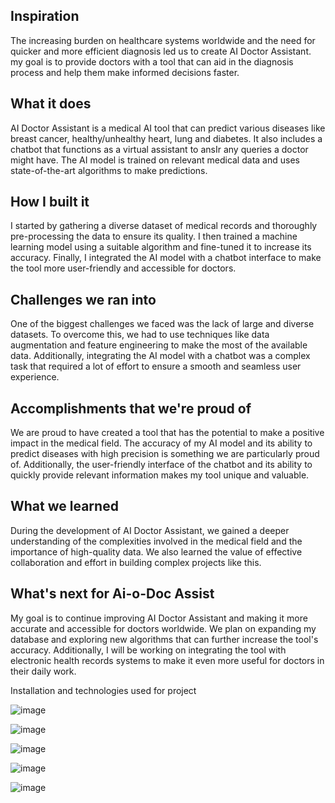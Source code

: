 ## Inspiration
The increasing burden on healthcare systems worldwide and the need for quicker and more efficient diagnosis led us to create AI Doctor Assistant. my goal is to provide doctors with a tool that can aid in the diagnosis process and help them make informed decisions faster.

## What it does
AI Doctor Assistant is a medical AI tool that can predict various diseases like breast cancer, healthy/unhealthy heart, lung and diabetes. It also includes a chatbot that functions as a virtual assistant to ansIr any queries a doctor might have. The AI model is trained on relevant medical data and uses state-of-the-art algorithms to make predictions.

## How I built it
I started by gathering a diverse dataset of medical records and thoroughly pre-processing the data to ensure its quality. I then trained a machine learning model using a suitable algorithm and fine-tuned it to increase its accuracy. Finally, I integrated the AI model with a chatbot interface to make the tool more user-friendly and accessible for doctors.

## Challenges we ran into
One of the biggest challenges we faced was the lack of large and diverse datasets. To overcome this, we had to use techniques like data augmentation and feature engineering to make the most of the available data. Additionally, integrating the AI model with a chatbot was a complex task that required a lot of effort to ensure a smooth and seamless user experience.

## Accomplishments that we're proud of
We are proud to have created a tool that has the potential to make a positive impact in the medical field. The accuracy of my AI model and its ability to predict diseases with high precision is something we are particularly proud of. Additionally, the user-friendly interface of the chatbot and its ability to quickly provide relevant information makes my tool unique and valuable.

## What we learned
During the development of AI Doctor Assistant, we gained a deeper understanding of the complexities involved in the medical field and the importance of high-quality data. We also learned the value of effective collaboration and effort in building complex projects like this.

## What's next for Ai-o-Doc Assist
My goal is to continue improving AI Doctor Assistant and making it more accurate and accessible for doctors worldwide. We plan on expanding my database and exploring new algorithms that can further increase the tool's accuracy. Additionally, I will be working on integrating the tool with electronic health records systems to make it even more useful for doctors in their daily work.

Installation and technologies used for project

![image](https://github.com/neha222222/Doc-o-ai/assets/132138786/24c87f31-716e-45bb-9df9-a8e08428e018)

![image](https://github.com/neha222222/Doc-o-ai/assets/132138786/e3afe35e-43de-4b7c-88ad-10f2499412b6)

![image](https://github.com/neha222222/Doc-o-ai/assets/132138786/63ecd7a5-c96a-4a4e-a3ab-164a66063192)

![image](https://github.com/neha222222/Doc-o-ai/assets/132138786/481030a4-66e3-4f16-bfb9-ae50fcc29faf)

![image](https://github.com/neha222222/Doc-o-ai/assets/132138786/61ccdab9-ee1f-415e-b03f-ad27f6d56b85)




